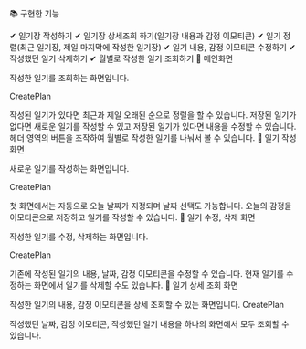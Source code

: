 📚 구현한 기능

✔ 일기장 작성하기
✔ 일기장 상세조회 하기(일기장 내용과 감정 이모티콘)
✔ 일기 정렬(최근 일기장, 제일 마지막에 작성한 일기장)
✔ 일기 내용, 감정 이모티콘 수정하기
✔ 작성했던 일기 삭제하기
✔ 월별로 작성한 일기 조회하기
📔 메인화면

작성한 일기를 조회하는 화면입니다.

CreatePlan

작성된 일기가 있다면 최근과 제일 오래된 순으로 정렬을 할 수 있습니다.
저장된 일기가 없다면 새로운 일기를 작성할 수 있고 저장된 일기가 있다면 내용을 수정할 수 있습니다.
헤더 영역의 버튼을 조작하여 월별로 작성한 일기를 나눠서 볼 수 있습니다.
📝 일기 작성 화면

새로운 일기를 작성하는 화면입니다.

CreatePlan

첫 화면에서는 자동으로 오늘 날짜가 지정되며 날짜 선택도 가능합니다.
오늘의 감정을 이모티콘으로 저장하고 일기를 작성할 수 있습니다.
📝 일기 수정, 삭제 화면

작성한 일기를 수정, 삭제하는 화면입니다.

CreatePlan

기존에 작성된 일기의 내용, 날짜, 감정 이모티콘을 수정할 수 있습니다.
현재 일기를 수정하는 화면에서 일기를 삭제할 수도 있습니다.
📖 일기 상세 조회 화면

작성한 일기의 내용, 감정 이모티콘을 상세 조회할 수 있는 화면입니다. CreatePlan

작성했던 날짜, 감정 이모티콘, 작성했던 일기 내용을 하나의 화면에서 모두 조회할 수 있습니다.
